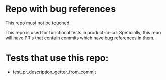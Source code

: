 # Repo with bug references
This repo must not be touched.

This repo is used for functional tests in product-ci-cd.
Speficially, this repo will have PR's that contain commits which have bug references in them.

# Tests that use this repo:
- test_pr_description_getter_from_commit
